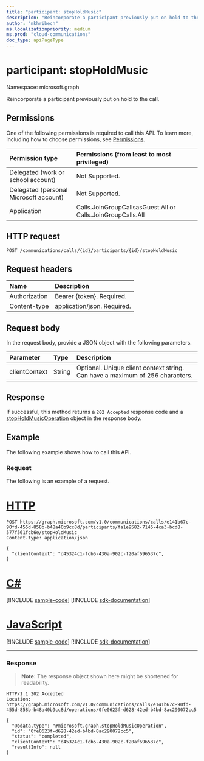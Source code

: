 ```yaml
---
title: "participant: stopHoldMusic"
description: "Reincorporate a participant previously put on hold to the call."
author: "mkhribech"
ms.localizationpriority: medium
ms.prod: "cloud-communications"
doc_type: apiPageType
---
```


# participant: stopHoldMusic

Namespace: microsoft.graph

Reincorporate a participant previously put on hold to the call.

## Permissions
One of the following permissions is required to call this API. To learn more, including how to choose permissions, see [Permissions](/graph/permissions-reference).

| Permission type                        | Permissions (from least to most privileged) |
|:---------------------------------------|:--------------------------------------------|
| Delegated (work or school account)     | Not Supported.                               |
| Delegated (personal Microsoft account) | Not Supported.                               |
| Application                            | Calls.JoinGroupCallsasGuest.All or Calls.JoinGroupCalls.All |

## HTTP request
<!-- { "blockType": "ignored" } -->
```http
POST /communications/calls/{id}/participants/{id}/stopHoldMusic
```

## Request headers
| Name          | Description               |
|:--------------|:--------------------------|
| Authorization | Bearer {token}. Required. |
| Content-type | application/json. Required. |

## Request body
In the request body, provide a JSON object with the following parameters.

| Parameter      | Type    |Description|
|:---------------|:--------|:----------|
|clientContext|String|Optional. Unique client context string. Can have a maximum of 256 characters.|

## Response
If successful, this method returns a `202 Accepted` response code and a [stopHoldMusicOperation](../resources/stopHoldmusicoperation.md) object in the response body.

## Example
The following example shows how to call this API.

### Request
The following is an example of a request.


# [HTTP](#tab/http)
<!-- { 
  "blockType": "request", 
  "name": "participant-stopHoldMusic" 
}-->

```http
POST https://graph.microsoft.com/v1.0/communications/calls/e141b67c-90fd-455d-858b-b48a40b9cc8d/participants/fa1e9582-7145-4ca3-bcd8-577f561fcb6e/stopHoldMusic
Content-type: application/json

{
  "clientContext": "d45324c1-fcb5-430a-902c-f20af696537c",
}
```

# [C#](#tab/csharp)
[!INCLUDE [sample-code](../includes/snippets/csharp/participant-stopholdmusic-csharp-snippets.md)]
[!INCLUDE [sdk-documentation](../includes/snippets/snippets-sdk-documentation-link.md)]

# [JavaScript](#tab/javascript)
[!INCLUDE [sample-code](../includes/snippets/javascript/participant-stopholdmusic-javascript-snippets.md)]
[!INCLUDE [sdk-documentation](../includes/snippets/snippets-sdk-documentation-link.md)]

---

### Response

> **Note:** The response object shown here might be shortened for readability. 
 
<!-- { 
  "blockType": "response", 
  "truncated": true, 
  "@odata.type": "microsoft.graph.stopHoldMusicOperation" 
} --> 
```http
HTTP/1.1 202 Accepted
Location: https://graph.microsoft.com/v1.0/communications/calls/e141b67c-90fd-455d-858b-b48a40b9cc8d/operations/0fe0623f-d628-42ed-b4bd-8ac290072cc5

{
  "@odata.type": "#microsoft.graph.stopHoldMusicOperation",
  "id": "0fe0623f-d628-42ed-b4bd-8ac290072cc5",
  "status": "completed",
  "clientContext": "d45324c1-fcb5-430a-902c-f20af696537c",
  "resultInfo": null
}
```
